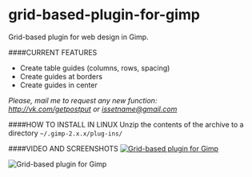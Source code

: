 # grid-based-plugin-for-gimp
Grid-based plugin for web design in Gimp.

####CURRENT FEATURES
- Create table guides (columns, rows, spacing)
- Create guides at borders
- Create guides in center

*Please, mail me to request any new function:  
http://vk.com/getpostput or <issetname@gmail.com>*

####HOW TO INSTALL IN LINUX
Unzip the contents of the archive to a directory `~/.gimp-2.x.x/plug-ins/`

####VIDEO AND SCREENSHOTS
[![Grid-based plugin for Gimp](http://img.youtube.com/vi/SLiS5oY0VRQ/0.jpg)](http://www.youtube.com/watch?v=SLiS5oY0VRQ)

![Grid-based plugin for Gimp](https://drive.google.com/uc?id=0B9XXnF3rNTBkWFRCN0FSblg1OGc)
